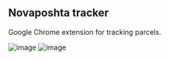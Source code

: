 ## Novaposhta tracker

Google Chrome extension for tracking parcels.

![image](https://github.com/user-attachments/assets/cecc1def-a238-44bf-a53f-a7326527bfb0)
![image](https://github.com/user-attachments/assets/be47bf56-8f63-48e6-9738-01decb7e2214)
